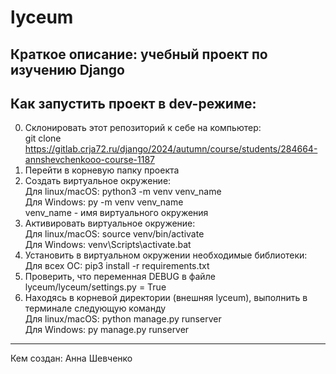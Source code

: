 # lyceum  
Краткое описание: учебный проект по изучению Django  
---
## Как запустить проект в dev-режиме:  
0. Склонировать этот репозиторий к себе на компьютер:  
git clone https://gitlab.crja72.ru/django/2024/autumn/course/students/284664-annshevchenkooo-course-1187  
1. Перейти в корневую папку проекта  
2. Создать виртуальное окружение:  
Для linux/macOS: python3 -m venv venv_name  
Для Windows: py -m venv venv_name  
venv_name - имя виртуального окружения  
3. Активировать виртуальное окружение:  
Для linux/macOS: source venv/bin/activate  
Для Windows: venv\Scripts\activate.bat  
4. Установить в виртуальном окружении необходимые библиотеки:  
Для всех ОС: pip3 install -r requirements.txt  
5. Проверить, что переменная DEBUG в файле lyceum/lyceum/settings.py = True  
6. Находясь в корневой директории (внешняя lyceum), выполнить в терминале следующую команду  
Для linux/macOS: python manage.py runserver  
Для Windows: py manage.py runserver  
---
Кем создан: Анна Шевченко 
